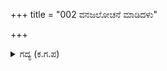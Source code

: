 +++
title = "002 ವನಜಲೋಚನೆ ಮಾಡಿದಳು"

+++

<details><summary>ಗದ್ಯ (ಕ.ಗ.ಪ) </summary>

2. ಊರ್ವಶಿಯು ಸ್ನಾನವನ್ನು ಮಾಡಿ, ಉತ್ತಮವಾದ ವಸನವನ್ನು ಉಟ್ಟುಕೊಂಡು, ರತ್ನಾಭರಣ ಭೂಷಿತೆಯಾಗಿ ಸುಗಂಧಗಳನ್ನು ಲೇಪಿಸಿಕೊಂಡಳು. ಅನುಲೇಪನಕ್ಕಾಗಿ ಭರಣಿಗಳನ್ನು ಸಖಿಯರು ತಂದಿಟ್ಟು, ಹೂವಿನ ಮೊಗ್ಗಿನಿಂದ ಅವಳಿಗೆ ಮುಡಿಯನ್ನು ಕಟ್ಟಿದರು.
</details>
